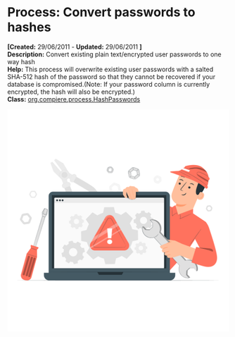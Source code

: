 # Process: Convert passwords to hashes 

**[Created:** 29/06/2011 - **Updated:** 29/06/2011 **]**  
**Description:** Convert existing plain text/encrypted user passwords to one way hash  
**Help:** This process will overwrite existing user passwords with a salted SHA-512 hash of the password so that they cannot be recovered if your database is compromised.(Note: If your password column is currently encrypted, the hash will also be encrypted.)  
**Class:** [org.compiere.process.HashPasswords](https://jenkins.idempiere.org/job/iDempiere12Daily/ws/org.idempiere.javadoc/API/org/compiere/process/HashPasswords.html)

![](/img/docs/manual/Convertpasswordstohashes-Process_iDempiere_v12.0.0.png)



